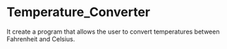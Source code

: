 # Temperature_Converter
It create a program that allows the user to convert temperatures between Fahrenheit and Celsius.
